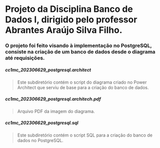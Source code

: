 # Projeto da Disciplina Banco de Dados I, dirigido pelo professor Abrantes Araújo Silva Filho.  
### O projeto foi feito visando à implementação no PostgreSQL, consiste na criação de um banco de dados desde o diagrama até requisições.
##### cc1mc_202306629_postgresql.architect
> Este subdiretório contém o script do diagrama criado no Power Architect que serviu de base para a criação do banco de dados.
##### cc1mc_202306629_postgresql.architech.pdf
> Arquivo PDF da imagem do diagrama.
##### cc1mc_202306629_postgresql.sql
> Este subdiretório contém o script SQL para a criação do banco de dados no PostgreSQL.
